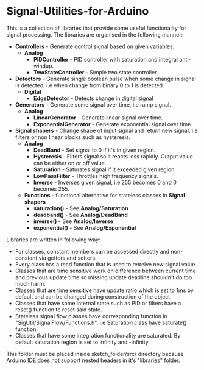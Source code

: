 # Signal-Utilities-for-Arduino

This is a collection of libraries that provide some useful functionality for signal processing. The libraries are organised in the following manner:
* **Controllers** - Generate control signal based on given variables.
    * **Analog**
        * **PIDController** - PID controller with saturation and integral anti-windup.
        * **TwoStateController** - Simple two state controller.
* **Detectors** - Generate single boolean pulse when some change in signal is detected, i.e when change from binary 0 to 1 is detected.
    * **Digital**
        * **EdgeDetector** - Detects change in digital signal
* **Generators** - Generate some signal over time, i.e ramp signal.
    * **Analog**
        * **LinearGenerator** - Generate linear signal over time.
        * **ExponentialGenerator** - Generate exponential signal over time.
* **Signal shapers** - Change shape of input signal and return new signal, i.e filters or non linear blocks such as hysteresis.
    * **Analog**
        * **DeadBand** - Set signal to 0 if it's in given region.
        * **Hysteresis** - Filters signal so it reacts less rapidly. Output value can be either on or off value.
        * **Saturation** - Saturates signal if it exceeded given region.
        * **LowPassFilter** - Throttles high frequency signals.
        * **Inverse** - Inverses given signal, i.e 255 becomes 0 and 0 becomes 255.
    * **Functions** - functional alternative for stateless classes in **Signal shapers**
        * **saturation()** - See **Analog/Saturation**
        * **deadband()** - See **Analog/DeadBand**
        * **inverse()** - See **Analog/Inverse**
        * **exponential()** - See **Analog/Exponential**

Libraries are written in following way:
* For classes, constant members can be accessed directly and non-constant via getters and setters.
* Every class has a read function that is used to retreive new signal value.
* Classes that are time sensitive work on difference between current time and previous update time so missing update deadline shouldn't do too much harm.
* Classes that are time sensitive have update ratio which is set to 1ms by default and can be changed during construction of the object.
* Classes that have some internal state such as PID or filters have a reset() function to reset said state.
* Stateless signal flow classes have corresponding function in "SigUtil/SignalFlow/Functions.h", i.e Saturation class have saturate() function.
* Classes that have some integration functionality are saturated. By default saturation region is set to infinity and -infinity.

This folder must be placed inside sketch_folder/src/ directory because Arduino IDE does not support nested headers in it's "libraries" folder.
